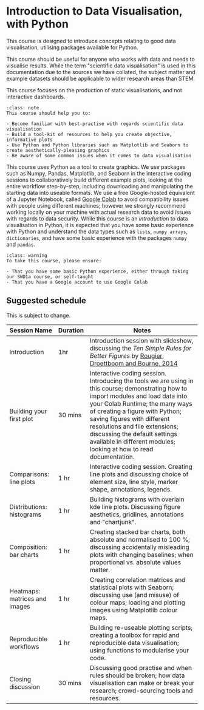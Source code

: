# Introduction to Data Visualisation, with Python

This course is designed to introduce concepts relating to good data visualisation, utilising packages available for Python.

This course should be useful for anyone who works with data and needs to visualise results. While the term "scientific data visualisation" is used in this documentation due to the sources we have collated, the subject matter and example datasets should be applicable to wider research areas than STEM.

This course focuses on the production of static visualisations, and not interactive dashboards.

```{admonition} Objectives
:class: note
This course should help you to:

- Become familiar with best-practise with regards scientific data visualisation
- Build a tool-kit of resources to help you create objective, informative plots
- Use Python and Python libraries such as Matplotlib and Seaborn to create aesthetically-pleasing graphics
- Be aware of some common issues when it comes to data visualisation
```

This course uses Python as a tool to create graphics. We use packages such as Numpy, Pandas, Matplotlib, and Seaborn in the interactive coding sessions to collaboratively build different example plots, looking at the entire workflow step-by-step, including downloading and manipulating the starting data into useable formats. We use a free Google-hosted equivalent of a Jupyter Notebook, called [Google Colab](https://colab.google/) to avoid compatibility issues with people using different machines; however we strongly recommend working locally on your machine with actual research data to avoid issues with regards to data security. While this course is an _introduction_ to data visualisation in Python, it is expected that you have some basic experience with Python and understand the data types such as `lists`, `numpy arrays`, `dictionaries`, and have some basic experience with the packages `numpy` and `pandas`.

```{admonition} Pre-requisites
:class: warning
To take this course, please ensure:

- That you have some basic Python experience, either through taking our SWD1a course, or self-taught
- That you have a Google account to use Google Colab
```


## Suggested schedule

This is subject to change.

| Session Name | Duration | Notes |
| --- | --- | --- |
| Introduction | 1hr | Introduction session with slideshow, discussing the _Ten Simple Rules for Better Figures_ by [Rougier, Droettboom and Bourne, 2014](https://doi.org/10.1371/journal.pcbi.1003833) |
| Building your first plot | 30 mins | Interactive coding session. Introducing the tools we are using in this course; demonstrating how to import modules and load data into your Colab Runtime; the many ways of creating a figure with Python; saving figures with different resolutions and file extensions; discussing the default settings available in different modules; looking at how to read documentation. |
| Comparisons: line plots | 1 hr | Interactive coding session. Creating line plots and discussing choice of element size, line style, marker shape, annotations, legends.|
| Distributions: histograms | 1 hr | Building histograms with overlain kde line plots. Discussing figure aesthetics, gridlines, annotations and "chartjunk".|
| Composition: bar charts| 1 hr | Creating stacked bar charts, both absolute and normalised to 100 %; discussing accidentally misleading plots with changing baselines; when proportional vs. absolute values matter. |
| Heatmaps: matrices and images| 1 hr | Creating correlation matrices and statistical plots with Seaborn; discussing use (and misuse) of colour maps; loading and plotting images using Matplotlib colour maps. |
| Reproducible workflows| 1 hr | Building re-useable plotting scripts; creating a toolbox for rapid and reproducible data visualisation; using functions to modularise your code. |
| Closing discussion | 30 mins| Discussing good practise and when rules should be broken; how data visualisation can make or break your research; crowd-sourcing tools and resources.|